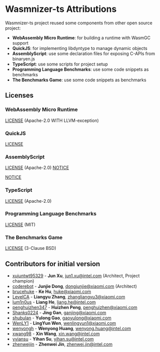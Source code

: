 Wasmnizer-ts Attributions
======================================

Wasmnizer-ts project reused some components from other open source project:
- **WebAssembly Micro Runtime**: for building a runtime with WasmGC support
- **QuickJS**: for implementing libdyntype to manage dynamic objects
- **AssemblyScript**: use some declaration files for exposing C-APIs from binaryen.js
- **TypeScript**: use some scripts for project setup
- **Programming Language Benchmarks**: use some code snippets as benchmarks
- **The Benchmarks Game**: use some code snippets as benchmarks

## Licenses

### WebAssembly Micro Runtime

[LICENSE](./runtime-library/LICENSE) (Apache-2.0 WITH LLVM-exception)

### QuickJS

[LICENSE](https://github.com/bellard/quickjs/blob/master/LICENSE)

### AssemblyScript

[LICENSE](./src/backend/binaryen/glue/LICENSE) (Apache-2.0)
[NOTICE](./src/backend/binaryen/glue/NOTICE)

[NOTICE](./src/backend/binaryen/glue/NOTICE)

### TypeScript

[LICENSE](./scripts/LICENSE.txt) (Apache-2.0)

### Programming Language Benchmarks

[LICENSE](./tests/benchmark/MIT_LICENSE.txt) (MIT)

### The Benchmarks Game

[LICENSE](./tests/benchmark/BSD_LICENSE.txt) (3-Clause BSD)

## Contributors for initial version
- [xujuntwt95329](https://github.com/xujuntwt95329) - **Jun Xu**, <jun1.xu@intel.com> (Architect, Project champion)
- [coderebot](https://github.com/coderebot) - **Junjie Dong**, <dongjunjie@xiaomi.com> (Architect)
- [brucehuke](https://github.com/brucehuke) - **Ke Hu**, <huke@xiaomi.com>
- [LevelCA](https://github.com/LevelCA) - **Liangyu Zhang**, <zhangliangyu3@xiaomi.com>
- [lum1n0us](https://github.com/lum1n0us) - **Liang He**, <liang.he@intel.com>
- [penghuizhen347](https://github.com/penghuizhen347) - **Huizhen Peng**, <penghuizhen@xiaomi.com>
- [Shanks0224](https://github.com/Shanks0224) - **Jing Gan**, <ganjing@xiaomi.com>
- [shubulan](https://github.com/shubulan) - **Yulong Gao**, <gaoyulong@xiaomi.com>
- [WenLY1](https://github.com/WenLY1) - **LingYun Wen**, <wenlingyun1@xiaomi.com>
- [wenyongh](https://github.com/wenyongh) - **Wenyong Huang**, <wenyong.huang@intel.com>
- [xwang98](https://github.com/xwang98) - **Xin Wang**, <xin.wang@intel.com>
- [yviansu](https://github.com/yviansu) - **Yihan Su**, <yihan.su@intel.com>
- [zhenweijin](https://github.com/zhenweijin) - **Zhenwei Jin**, <zhenwei.jin@intel.com>
